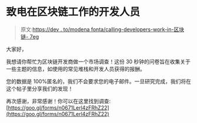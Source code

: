 # 致电在区块链工作的开发人员

> 原文:[https://dev . to/modena fonta/calling-developers-work-in-区块链- 7eg](https://dev.to/modenafonta/calling-developers-working-in-blockchain-------------7eg)

大家好，

我想请你帮忙为区块链开发商做一个市场调查！这份 30 秒钟的问卷旨在收集关于一些主题的信息，如使用的常见堆栈和开发人员获得的报酬。

您的数据是 100%匿名的，我们不会要求您的电子邮件。一旦研究完成，我们将在这个帖子里分享我们的发现！

再次感谢，非常感谢！你可以在这里找到调查:[https://goo.gl/forms/n0671Lerl4zFRhZ22](https://goo.gl/forms/n0671Lerl4zFRhZ22)